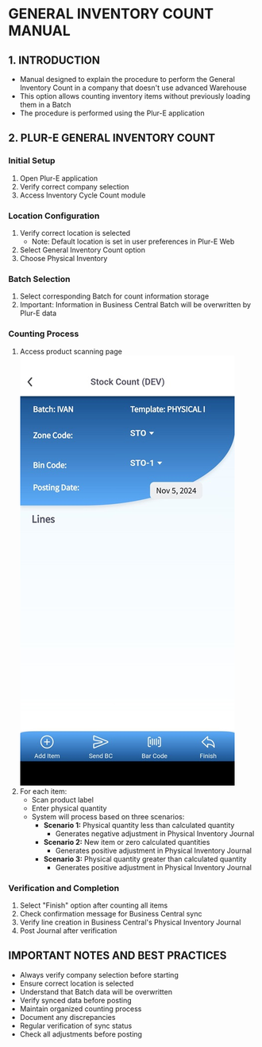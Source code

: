 # GENERAL INVENTORY COUNT MANUAL

## 1. INTRODUCTION

- Manual designed to explain the procedure to perform the General Inventory Count in a company that doesn't use advanced Warehouse
- This option allows counting inventory items without previously loading them in a Batch
- The procedure is performed using the Plur-E application

## 2. PLUR-E GENERAL INVENTORY COUNT

### Initial Setup

1. Open Plur-E application
2. Verify correct company selection
3. Access Inventory Cycle Count module

### Location Configuration

1. Verify correct location is selected
   - Note: Default location is set in user preferences in Plur-E Web
2. Select General Inventory Count option
3. Choose Physical Inventory

### Batch Selection

1. Select corresponding Batch for count information storage
2. Important: Information in Business Central Batch will be overwritten by Plur-E data

### Counting Process

1. Access product scanning page
![Media (51).jpg](/.attachments/Media%20(51)-bc1a0b50-7bc7-424d-80fe-0c9dfca0416e.jpg)
2. For each item:
   - Scan product label
   - Enter physical quantity
   - System will process based on three scenarios:
     - **Scenario 1:** Physical quantity less than calculated quantity
       * Generates negative adjustment in Physical Inventory Journal
     - **Scenario 2:** New item or zero calculated quantities
       * Generates positive adjustment in Physical Inventory Journal
     - **Scenario 3:** Physical quantity greater than calculated quantity
       * Generates positive adjustment in Physical Inventory Journal

### Verification and Completion

1. Select "Finish" option after counting all items
2. Check confirmation message for Business Central sync
3. Verify line creation in Business Central's Physical Inventory Journal
4. Post Journal after verification

## IMPORTANT NOTES AND BEST PRACTICES

- Always verify company selection before starting
- Ensure correct location is selected
- Understand that Batch data will be overwritten
- Verify synced data before posting
- Maintain organized counting process
- Document any discrepancies
- Regular verification of sync status
- Check all adjustments before posting